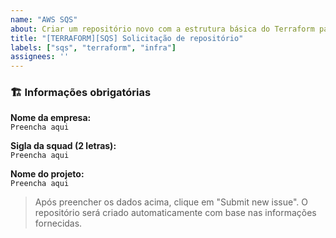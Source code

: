 ```yaml
---
name: "AWS SQS"
about: Criar um repositório novo com a estrutura básica do Terraform para um AWS SQS
title: "[TERRAFORM][SQS] Solicitação de repositório"
labels: ["sqs", "terraform", "infra"]
assignees: ''
---
```


### 🏗️ Informações obrigatórias

**Nome da empresa:**  
`Preencha aqui`

**Sigla da squad (2 letras):**  
`Preencha aqui`

**Nome do projeto:**  
`Preencha aqui`

> Após preencher os dados acima, clique em "Submit new issue". O repositório será criado automaticamente com base nas informações fornecidas.
